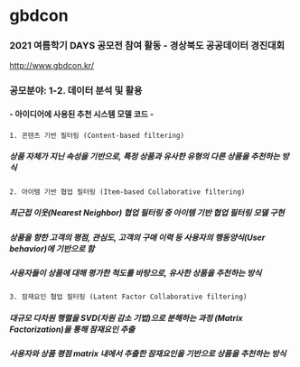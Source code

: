 # gbdcon
### 2021 여름학기 DAYS 공모전 참여 활동 - 경상북도 공공데이터 경진대회 
http://www.gbdcon.kr/
### 공모분야: 1-2. 데이터 분석 및 활용

#### - 아이디어에 사용된 추천 시스템 모델 코드 -
`1. 콘텐츠 기반 필터링 (Content-based filtering)`
##### 상품 자체가 지닌 속성을 기반으로, 특정 상품과 유사한 유형의 다른 상품을 추천하는 방식

`2. 아이템 기반 협업 필터링 (Item-based Collaborative filtering)`
##### 최근접 이웃(Nearest Neighbor) 협업 필터링 중 아이템 기반 협업 필터링 모델 구현
##### 상품을 향한 고객의 평점, 관심도, 고객의 구매 이력 등 사용자의 행동양식(User behavior)에 기반으로 함
##### 사용자들이 상품에 대해 평가한 척도를 바탕으로, 유사한 상품을 추천하는 방식

`3. 잠재요인 협업 필터링 (Latent Factor Collaborative filtering)`
##### 대규모 다차원 행렬을 SVD(차원 감소 기법)으로 분해하는 과정 (Matrix Factorization)을 통해 잠재요인 추출
##### 사용자와 상품 평점 matrix 내에서 추출한 잠재요인을 기반으로 상품을 추천하는 방식

